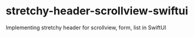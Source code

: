 # stretchy-header-scrollview-swiftui
Implementing stretchy header for scrollview, form, list in SwiftUI

